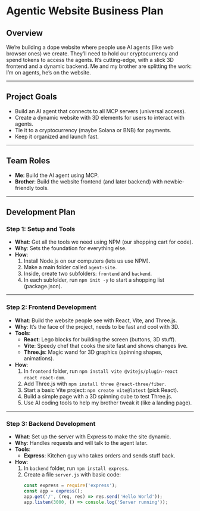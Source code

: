 # Agentic Website Business Plan

## Overview
We’re building a dope website where people use AI agents (like web browser ones) we create. They’ll need to hold our cryptocurrency and spend tokens to access the agents. It’s cutting-edge, with a slick 3D frontend and a dynamic backend. Me and my brother are splitting the work: I’m on agents, he’s on the website.

---

## Project Goals
- Build an AI agent that connects to all MCP servers (universal access).
- Create a dynamic website with 3D elements for users to interact with agents.
- Tie it to a cryptocurrency (maybe Solana or BNB) for payments.
- Keep it organized and launch fast.

---

## Team Roles
- **Me**: Build the AI agent using MCP.
- **Brother**: Build the website frontend (and later backend) with newbie-friendly tools.

---

## Development Plan

### Step 1: Setup and Tools
- **What**: Get all the tools we need using NPM (our shopping cart for code).
- **Why**: Sets the foundation for everything else.
- **How**:
  1. Install Node.js on our computers (lets us use NPM).
  2. Make a main folder called `agent-site`.
  3. Inside, create two subfolders: `frontend` and `backend`.
  4. In each subfolder, run `npm init -y` to start a shopping list (package.json).

---

### Step 2: Frontend Development
- **What**: Build the website people see with React, Vite, and Three.js.
- **Why**: It’s the face of the project, needs to be fast and cool with 3D.
- **Tools**:
  - **React**: Lego blocks for building the screen (buttons, 3D stuff).
  - **Vite**: Speedy chef that cooks the site fast and shows changes live.
  - **Three.js**: Magic wand for 3D graphics (spinning shapes, animations).
- **How**:
  1. In `frontend` folder, run `npm install vite @vitejs/plugin-react react react-dom`.
  2. Add Three.js with `npm install three @react-three/fiber`.
  3. Start a basic Vite project: `npm create vite@latest` (pick React).
  4. Build a simple page with a 3D spinning cube to test Three.js.
  5. Use AI coding tools to help my brother tweak it (like a landing page).

---

### Step 3: Backend Development
- **What**: Set up the server with Express to make the site dynamic.
- **Why**: Handles requests and will talk to the agent later.
- **Tools**:
  - **Express**: Kitchen guy who takes orders and sends stuff back.
- **How**:
  1. In `backend` folder, run `npm install express`.
  2. Create a file `server.js` with basic code:
     ```javascript
     const express = require('express');
     const app = express();
     app.get('/', (req, res) => res.send('Hello World'));
     app.listen(3000, () => console.log('Server running'));